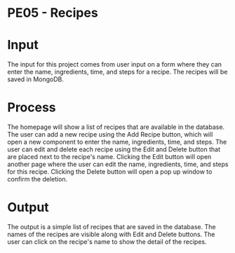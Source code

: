 # PE05 - Recipes

# Input
The input for this project comes from user input on a form where they can enter the name, ingredients, time, and steps for a recipe. The recipes will be saved in MongoDB.

# Process
The homepage will show a list of recipes that are available in the database. The user can add a new recipe using the Add Recipe button, which will open a new component to enter the name, ingredients, time, and steps. The user can edit and delete each recipe using the Edit and Delete button that are placed next to the recipe's name. Clicking the Edit button will open another page where the user can edit the name, ingredients, time, and steps for this recipe. Clicking the Delete button will open a pop up window to confirm the deletion.

# Output
The output is a simple list of recipes that are saved in the database. The names of the recipes are visible along with Edit and Delete buttons. The user can click on the recipe's name to show the detail of the recipes.